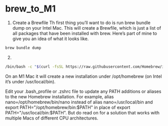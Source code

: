 # brew_to_M1

1. Create a Brewfile
Th first thing you’ll want to do is run brew bundle dump on your Intel Mac. This will create a Brewfile, which is just a list of all packages that have been installed with brew. Here’s part of mine to give you an idea of what it looks like.

```bash
brew bundle dump
```

2. 
```bash
/bin/bash -c "$(curl -fsSL https://raw.githubusercontent.com/Homebrew/install/HEAD/install.sh)"
```

On an M1 Mac it will create a new installation under /opt/homebrew (on Intel it’s under /usr/local/bin).

Edit your .bash_profile or .zshrc file to update any PATH additions or aliases to the new Homebrew installation. For example, alias nano=/opt/homebrew/bin/nano instead of alias nano=/usr/local/bin and export PATH="/opt/homebrew/bin:$PATH" in place of export PATH="/usr/local/bin:$PATH". But do read on for a solution that works with multiple Macs of different CPU architectures.

